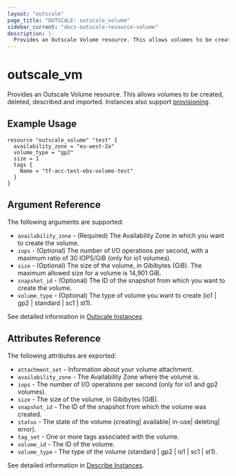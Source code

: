 ```yaml
---
layout: "outscale"
page_title: "OUTSCALE: outscale_volume"
sidebar_current: "docs-outscale-resource-volume"
description: |-
  Provides an Outscale Volume resource. This allows volumes to be created, deleted, described and imported.
---
```


# outscale_vm

  Provides an Outscale Volume resource. This allows volumes to be created, deleted, described and imported. Instances also support [provisioning](/docs/provisioners/index.html).

## Example Usage

```hcl
resource "outscale_volume" "test" {
  availability_zone = "eu-west-2a"
  volume_type = "gp2"
  size = 1
  tags {
    Name = "tf-acc-test-ebs-volume-test"
  }
}
```

## Argument Reference

The following arguments are supported:

* `availability_zone` - (Required) The Availability Zone in which you want to create the volume.
* `iops` - (Optional) The number of I/O operations per second, with a maximum ratio of 30 IOPS/GiB (only for io1 volumes).
* `size` - (Optional) The size of the volume, in Gibibytes (GiB). The maximum allowed size for a volume is 14,901 GiB.
* `snapshot_id` - (Optional) The ID of the snapshot from which you want to create the volume.
* `volume_type` - (Optional) The type of volume you want to create (io1 | gp2 | standard | sc1 | st1).

See detailed information in [Outscale Instances](https://wiki.outscale.net/display/DOCU/Getting+Information+About+Your+Instances).


## Attributes Reference

The following attributes are exported:

* `attachment_set` - Information about your volume attachment.
* `availability_zone` - The Availability Zone where the volume is.
* `iops` - The number of I/O operations per second (only for io1 and gp2 volumes).
* `size` - The size of the volume, in Gibibytes (GiB).
* `snapshot_id` - The ID of the snapshot from which the volume was created.
* `status` - The state of the volume (creating| available| in-use| deleting| error).
* `tag_set` - One or more tags associated with the volume.
* `volume_id` - The ID of the volume.
* `volume_type` - The type of the volume (standard | gp2 | io1 | sc1 | st1).

See detailed information in [Describe Instances](http://docs.outscale.com/api_fcu/definitions/Volume.html#_api_fcu-volume).
